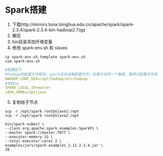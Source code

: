 # Spark搭建


1. 下载http://mirrors.tuna.tsinghua.edu.cn/apache/spark/spark-2.3.4/spark-2.3.4-bin-hadoop2.7.tgz
2. 解压
3. bin目录添加环境变量
4. 修改 spark-env.sh 和 slaves

```shell
cp spark-env.sh.template spark-env.sh
vim spark-env.sh
```

```yml
#配置如下
#hadoop的配置文件路径，spark会去读取配置文件，如果不在同一个集群，需拷贝配置文件到spark的节点，让spark能够读到
HADOOP_CONF_DIR=/opt/hadoop/etc/hadoop
#本机ip
SPARK_LOCAL_IP=master
JAVA_HOME=/opt/java
```

5. 复制给子节点
```
scp -r /opt/spark root@slave1:/opt
scp -r /opt/spark root@slave2:/opt
```

```
bin/spark-submit \
--class org.apache.spark.examples.SparkPi \
--master spark://master:7077 \
--executor-memory 1G \
--total-executor-cores 2 \
examples/jars/spark-examples_2.11-2.3.4.jar \
20
```